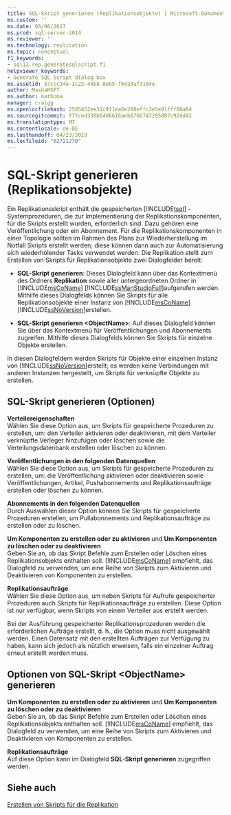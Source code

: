 ```yaml
---
title: SQL-Skript generieren (Replikationsobjekte) | Microsoft-Dokumentation
ms.custom: ''
ms.date: 03/06/2017
ms.prod: sql-server-2014
ms.reviewer: ''
ms.technology: replication
ms.topic: conceptual
f1_keywords:
- sql12.rep.generatesqlscript.f1
helpviewer_keywords:
- Generate SQL Script dialog box
ms.assetid: b7ccc34e-1c22-44b8-8eb5-f6423af3164e
author: MashaMSFT
ms.author: mathoma
manager: craigg
ms.openlocfilehash: 2585452ee31c911ea6e288effc3e5e91fff88a64
ms.sourcegitcommit: f7fced330b64d6616aeb8766747295807c92dd41
ms.translationtype: MT
ms.contentlocale: de-DE
ms.lasthandoff: 04/23/2019
ms.locfileid: "62721270"
---
```

# <a name="generate-sql-script-replication-objects"></a>SQL-Skript generieren (Replikationsobjekte)
  Ein Replikationsskript enthält die gespeicherten [!INCLUDE[tsql](../../includes/tsql-md.md)] -Systemprozeduren, die zur Implementierung der Replikationskomponenten, für die Skripts erstellt wurden, erforderlich sind. Dazu gehören eine Veröffentlichung oder ein Abonnement. Für die Replikationskomponenten in einer Topologie sollten im Rahmen des Plans zur Wiederherstellung im Notfall Skripts erstellt werden; diese können dann auch zur Automatisierung sich wiederholender Tasks verwendet werden. Die Replikation stellt zum Erstellen von Skripts für Replikationsobjekte zwei Dialogfelder bereit:  
  
-   **SQL-Skript generieren**: Dieses Dialogfeld kann über das Kontextmenü des Ordners **Replikation** sowie aller untergeordneten Ordner in [!INCLUDE[msCoName](../../includes/msconame-md.md)] [!INCLUDE[ssManStudioFull](../../includes/ssmanstudiofull-md.md)]aufgerufen werden. Mithilfe dieses Dialogfelds können Sie Skripts für alle Replikationsobjekte einer Instanz von [!INCLUDE[msCoName](../../includes/msconame-md.md)] [!INCLUDE[ssNoVersion](../../includes/ssnoversion-md.md)]erstellen.  
  
-   **SQL-Skript generieren \<ObjectName>**: Auf dieses Dialogfeld können Sie über das Kontextmenü für Veröffentlichungen und Abonnements zugreifen. Mithilfe dieses Dialogfelds können Sie Skripts für einzelne Objekte erstellen.  
  
 In diesen Dialogfeldern werden Skripts für Objekte einer einzelnen Instanz von [!INCLUDE[ssNoVersion](../../includes/ssnoversion-md.md)]erstellt; es werden keine Verbindungen mit anderen Instanzen hergestellt, um Skripts für verknüpfte Objekte zu erstellen.  
  
## <a name="generate-sql-script-options"></a>SQL-Skript generieren (Optionen)  
 **Verteilereigenschaften**  
 Wählen Sie diese Option aus, um Skripts für gespeicherte Prozeduren zu erstellen, um: den Verteiler aktivieren oder deaktivieren, mit dem Verteiler verknüpfte Verleger hinzufügen oder löschen sowie die Verteilungsdatenbank erstellen oder löschen zu können.  
  
 **Veröffentlichungen in den folgenden Datenquellen**  
 Wählen Sie diese Option aus, um Skripts für gespeicherte Prozeduren zu erstellen, um: die Veröffentlichung aktivieren oder deaktivieren sowie Veröffentlichungen, Artikel, Pushabonnements und Replikationsaufträge erstellen oder löschen zu können.  
  
 **Abonnements in den folgenden Datenquellen**  
 Durch Auswählen dieser Option können Sie Skripts für gespeicherte Prozeduren erstellen, um Pullabonnements und Replikationsaufträge zu erstellen oder zu löschen.  
  
 **Um Komponenten zu erstellen oder zu aktivieren** und **Um Komponenten zu löschen oder zu deaktivieren**  
 Geben Sie an, ob das Skript Befehle zum Erstellen oder Löschen eines Replikationsobjekts enthalten soll. [!INCLUDE[msCoName](../../includes/msconame-md.md)] empfiehlt, das Dialogfeld zu verwenden, um eine Reihe von Skripts zum Aktivieren und Deaktivieren von Komponenten zu erstellen.  
  
 **Replikationsaufträge**  
 Wählen Sie diese Option aus, um neben Skripts für Aufrufe gespeicherter Prozeduren auch Skripts für Replikationsaufträge zu erstellen. Diese Option ist nur verfügbar, wenn Skripts von einem Verteiler aus erstellt werden.  
  
 Bei der Ausführung gespeicherter Replikationsprozeduren werden die erforderlichen Aufträge erstellt, d. h., die Option muss nicht ausgewählt werden. Einen Datensatz mit den erstellten Aufträgen zur Verfügung zu haben, kann sich jedoch als nützlich erweisen, falls ein einzelner Auftrag erneut erstellt werden muss.  
  
## <a name="generate-sql-script-objectname-options"></a>Optionen von SQL-Skript \<ObjectName> generieren  
 **Um Komponenten zu erstellen oder zu aktivieren** und **Um Komponenten zu löschen oder zu deaktivieren**  
 Geben Sie an, ob das Skript Befehle zum Erstellen oder Löschen eines Replikationsobjekts enthalten soll. [!INCLUDE[msCoName](../../includes/msconame-md.md)] empfiehlt, das Dialogfeld zu verwenden, um eine Reihe von Skripts zum Aktivieren und Deaktivieren von Komponenten zu erstellen.  
  
 **Replikationsaufträge**  
 Auf diese Option kann im Dialogfeld **SQL-Skript generieren** zugegriffen werden.  
  
## <a name="see-also"></a>Siehe auch  
 [Erstellen von Skripts für die Replikation](scripting-replication.md)  
  
  
